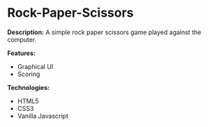 # Rock-Paper-Scissors
<strong>Description:</strong>
A simple rock paper scissors game played against the computer. 

<strong>Features:</strong>
<ul>
  <li> Graphical UI</li>
  <li>Scoring</li>
</ul>
<strong>Technologies:</strong>
<ul>
  <li> HTML5</li>
  <li>CSS3</li>
  <li>Vanilla Javascript</li>
</ul>
